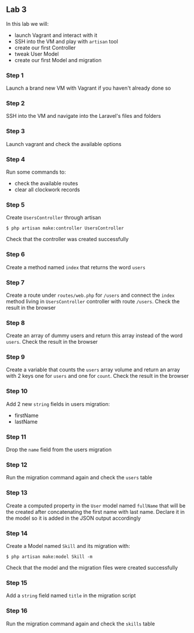 ## Lab 3

In this lab we will:

- launch Vagrant and interact with it
- SSH into the VM and play with `artisan` tool
- create our first Controller
- tweak User Model
- create our first Model and migration

### Step 1

Launch a brand new VM with Vagrant if you haven't already done so

### Step 2

SSH into the VM and navigate into the Laravel's files and folders

### Step 3

Launch vagrant and check the available options

### Step 4

Run some commands to:

- check the available routes
- clear all clockwork records

### Step 5

Create `UsersController` through artisan

```
$ php artisan make:controller UsersController
```

Check that the controller was created successfully

### Step 6

Create a method named `index` that returns the word `users`

### Step 7

Create a route under `routes/web.php` for `/users` and connect the `index` method living in `UsersController` controller with route `/users`. Check the result in the browser

### Step 8

Create an array of dummy users and return this array instead of the word `users`. Check the result in the browser

### Step 9

Create a variable that counts the `users` array volume and return an array with 2 keys one for `users` and one for `count`. Check the result in the browser

### Step 10

Add 2 new `string` fields in users migration:

- firstName
- lastName

### Step 11

Drop the `name` field from the users migration

### Step 12

Run the migration command again and check the `users` table

### Step 13

Create a computed property in the `User` model named `fullName` that will be the created after concatenating the first name with last name. Declare it in the model so it is added in the JSON output accordingly

### Step 14

Create a Model named `Skill` and its migration with:

```
$ php artisan make:model Skill -m
```

Check that the model and the migration files were created successfully

### Step 15

Add a `string` field named `title` in the migration script

### Step 16

Run the migration command again and check the `skills` table
